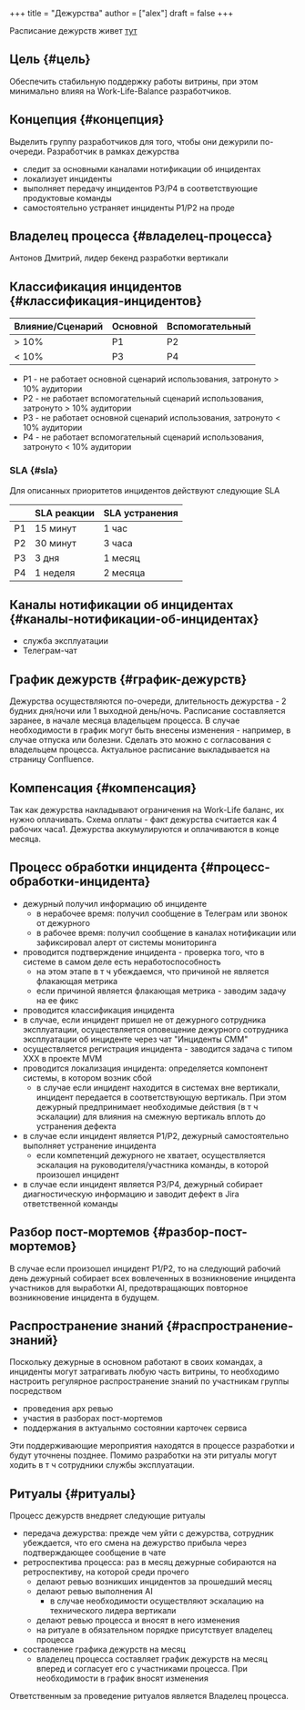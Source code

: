 +++
title = "Дежурства"
author = ["alex"]
draft = false
+++

Расписание дежурств живет [тут](https://docs.google.com/spreadsheets/d/1buyydiIUSvMZOvAhzxMNGQ5JtQQHgkYaIXn1vJA2vyU/edit#gid=375591689)


## Цель {#цель}

Обеспечить стабильную поддержку работы витрины, при этом минимально влияя на Work-Life-Balance разработчиков.


## Концепция {#концепция}

Выделить группу разработчиков для того, чтобы они дежурили по-очереди. Разработчик в рамках дежурства

-   следит за основными каналами нотификации об инцидентах
-   локализует инциденты
-   выполняет передачу инцидентов P3/P4 в соответствующие продуктовые команды
-   самостоятельно устраняет инциденты P1/P2 на проде


## Владелец процесса {#владелец-процесса}

Антонов Дмитрий, лидер бекенд разработки вертикали


## Классификация инцидентов {#классификация-инцидентов}

| Влияние/Сценарий | Основной | Вспомогательный |
|------------------|----------|-----------------|
| &gt; 10%         | P1       | P2              |
| &lt; 10%         | P3       | P4              |

-   P1 - не работает основной сценарий использования, затронуто &gt; 10% аудитории
-   P2 - не работает вспомогательный сценарий использования, затронуто &gt; 10% аудитории
-   P3 - не работает основной сценарий использования, затронуто &lt; 10% аудитории
-   P4 - не работает вспомогательный сценарий использования, затронуто &lt; 10% аудитории


### SLA {#sla}

Для описанных приоритетов инцидентов действуют следующие SLA

|    | SLA реакции | SLA устранения |
|----|-------------|----------------|
| P1 | 15 минут    | 1 час          |
| P2 | 30 минут    | 3 часа         |
| P3 | 3 дня       | 1 месяц        |
| P4 | 1 неделя    | 2 месяца       |


## Каналы нотификации об инцидентах {#каналы-нотификации-об-инцидентах}

-   служба эксплуатации
-   Телеграм-чат


## График дежурств {#график-дежурств}

Дежурства осуществляются по-очереди, длительность дежурства - 2 будних дня/ночи или 1 выходной день/ночь. Расписание составляется заранее, в начале месяца владельцем процесса. В случае необходимости в график могут быть внесены изменения - например, в случае отпуска или болезни. Сделать это можно с согласования с владельцем процесса.
Актуальное расписание выкладывается на страницу Confluence.


## Компенсация {#компенсация}

Так как дежурства накладывают ограничения на Work-Life баланс, их нужно оплачивать. Схема оплаты - факт дежурства считается как 4 рабочих часа1. Дежурства аккумулируются и оплачиваются в конце месяца.


## Процесс обработки инцидента {#процесс-обработки-инцидента}

-   дежурный получил информацию об инциденте
    -   в нерабочее время: получил сообщение в Телеграм или звонок от дежурного
    -   в рабочее время: получил сообщение в каналах нотификации или зафиксировал алерт от системы мониторинга
-   проводится подтверждение инцидента - проверка того, что в системе в самом деле есть неработоспособность
    -   на этом этапе в т ч убеждаемся, что причиной не является флакающая метрика
    -   если причиной является флакающая метрика - заводим задачу на ее фикс
-   проводится классификация инцидента
-   в случае, если инцидент пришел не от дежурного сотрудника эксплуатации, осуществляется оповещение дежурного сотрудника эксплуатации об инциденте через чат "Инциденты СММ"
-   осуществляется регистрация инцидента - заводится задача с типом XXX в проекте MVM
-   проводится локализация инцидента: определяется компонент системы, в котором возник сбой
    -   в случае если инцидент находится в системах вне вертикали, инцидент передается в соответствующую вертикаль. При этом дежурный предпринимает необходимые действия (в т ч эскалации) для влияния на смежную вертикаль вплоть до устранения дефекта
-   в случае если инцидент является P1/P2, дежурный самостоятельно выполняет устранение инцидента
    -   если компетенций дежурного не хватает, осуществляется эскалация на руководителя/участника команды, в которой произошел инцидент
-   в случае если инцидент является P3/P4, дежурный собирает диагностическую информацию и заводит дефект в Jira ответственной команды


## Разбор пост-мортемов {#разбор-пост-мортемов}

В случае если произошел инцидент P1/P2, то на следующий рабочий день дежурный собирает всех вовлеченных в возникновение инцидента участников для выработки AI, предотвращающих повторное возникновение инцидента в будущем.


## Распространение знаний {#распространение-знаний}

Поскольку дежурные в основном работают в своих командах, а инциденты могут затрагивать любую часть витрины, то необходимо настроить регулярное распространение знаний по участникам группы посредством

-   проведения арх ревью
-   участия в разборах пост-мортемов
-   поддержания в актуальнмо состоянии карточек сервиса

Эти поддерживающие мероприятия находятся в процессе разработки и будут уточнены позднее. Помимо разработки на эти ритуалы могут ходить в т ч сотрудники службы эксплуатации.


## Ритуалы {#ритуалы}

Процесс дежурств внедряет следующие ритуалы

-   передача дежурства: прежде чем уйти с дежурства, сотрудник убеждается, что его смена на дежурство прибыла через подтверждающее сообщение в чате
-   ретроспектива процесса: раз в месяц дежурные собираются на ретроспективу, на которой среди прочего
    -   делают ревью возникших инцидентов за прошедший месяц
    -   делают ревью выполнения AI
        -   в случае необходимости осуществляют эскалацию на технического лидера вертикали
    -   делают ревью процесса и вносят в него изменения
    -   на ритуале в обязательном порядке присутствует владелец процесса
-   составление графика дежурств на месяц
    -   владелец процесса составляет график дежурств на месяц вперед и согласует его с участниками процесса. При необходимости в график вносят изменения

Ответственным за проведение ритуалов является Владелец процесса.
